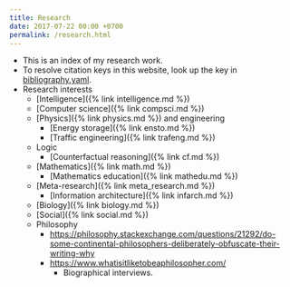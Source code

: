 ```yaml
---
title: Research
date: 2017-07-22 00:00 +0700
permalink: /research.html
---
```


- This is an index of my research work.
- To resolve citation keys in this website, look up the key in [bibliography.yaml](https://github.com/edom/edom.github.io/blob/master/bibliography.yaml).
- Research interests
    - [Intelligence]({% link intelligence.md %})
    - [Computer science]({% link compsci.md %})
    - [Physics]({% link physics.md %}) and engineering
        - [Energy storage]({% link ensto.md %})
        - [Traffic engineering]({% link trafeng.md %})
    - Logic
        - [Counterfactual reasoning]({% link cf.md %})
    - [Mathematics]({% link math.md %})
        - [Mathematics education]({% link mathedu.md %})
    - [Meta-research]({% link meta_research.md %})
        - [Information architecture]({% link infarch.md %})
    - [Biology]({% link biology.md %})
    - [Social]({% link social.md %})
    - Philosophy
        - https://philosophy.stackexchange.com/questions/21292/do-some-continental-philosophers-deliberately-obfuscate-their-writing-why
        - https://www.whatisitliketobeaphilosopher.com/
            - Biographical interviews.
